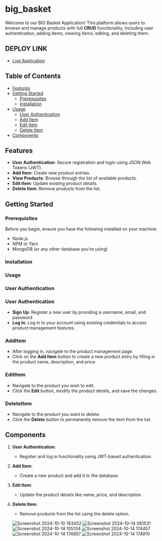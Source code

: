 # big_basket


Welcome to our BIG Basket Application! This platform allows users to browse and manage products with full **CRUD** functionality, including user authentication, adding items, viewing items, editing, and deleting them.

## DEPLOY LINK
- [Live Application](https://big-basket-client.vercel.app/)

## Table of Contents
- [Features](#features)
- [Getting Started](#getting-started)
  - [Prerequisites](#prerequisites)
  - [Installation](#installation)
- [Usage](#usage)
  - [User Authentication](#user-authentication)
  - [Add Item](#additem)
  - [Edit Item](#edititem)
  - [Delete Item](#deleteitem)
- [Components](#components)

## Features
- **User Authentication**: Secure registration and login using JSON Web Tokens (JWT).
- **Add Item**: Create new product entries.
- **View Products**: Browse through the list of available products.
- **Edit Item**: Update existing product details.
- **Delete Item**: Remove products from the list.

## Getting Started

### Prerequisites
Before you begin, ensure you have the following installed on your machine:
- Node.js
- NPM or Yarn
- MongoDB (or any other database you're using)

### Installation


### Usage

### User Authentication

### User Authentication

- **Sign Up**: Register a new user by providing a username, email, and password.
- **Log In**: Log in to your account using existing credentials to access product management features.

### AddItem

- After logging in, navigate to the product management page.
- Click on the **Add Item** button to create a new product entry by filling in the product name, description, and price.

### EditItem

- Navigate to the product you wish to edit.
- Click the **Edit** button, modify the product details, and save the changes.

### DeleteItem

- Navigate to the product you want to delete.
- Click the **Delete** button to permanently remove the item from the list.

## Components

1. **User Authentication**:
   - Register and log in functionality using JWT-based authentication.

2. **Add Item**:
   - Create a new product and add it to the database.

3. **Edit Item**:
   - Update the product details like name, price, and description.

4. **Delete Item**:
   - Remove products from the list using the delete option.
  
   ![Screenshot 2024-10-10 183452](https://github.com/user-attachments/assets/5b10b1c4-54b8-470d-a5ca-888ba79a21d9)
![Screenshot 2024-10-14 081531](https://github.com/user-attachments/assets/3213053b-4a6c-43e7-95b6-e9de9afb3edb)
![Screenshot 2024-10-14 105134](https://github.com/user-attachments/assets/96fe548f-bc2b-4244-8f32-04de2135d7c6)
![Screenshot 2024-10-14 174457](https://github.com/user-attachments/assets/74f238b9-f3d0-45d6-adba-82bf1a841815)
![Screenshot 2024-10-14 174857](https://github.com/user-attachments/assets/ea00fcbf-344e-42be-a720-53b203558bdd)
![Screenshot 2024-10-14 174910](https://github.com/user-attachments/assets/e758cf14-b3d9-469f-a4f5-3cb43c3b7438)
